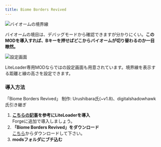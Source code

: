 ```yaml
---
title: Biome Borders Revived
---
```


![バイオームの境界線](https://cdn-ak.f.st-hatena.com/images/fotolife/s/sasigume/20210208/20210208092101.png)

バイオームの境目は、デバッグモードから確認できますが分かりにくい。**このMODを導入すれば、Bキーを押せばどこからバイオームが切り替わるのか一目瞭然。**

![設定画面](https://cdn-ak.f.st-hatena.com/images/fotolife/s/sasigume/20210208/20210208090107.png)

LiteLoader専用MODならではの設定画面も用意されています。境界線を表示する距離と線の高さを設定できます。

### 導入方法

「Biome Borders Revived」 制作: Urushibara氏(~v1.8)、digitalshadowhawk氏引き継ぎ

1.  **[こちらの記事](/minecraft-je/howto/install-liteloader/)を参考にLiteLoaderを導入**  
    Forgeに追加で導入しましょう。
2.  **「Biome Borders Revived」をダウンロード**  
    [こちら](http://www.minecraftforum.net/forums/mapping-and-modding/minecraft-mods/2665932-biome-borders-revived-liteloader-only "「Biome Borders Revived」のダウンロード")からダウンロードして下さい。
3.  **modsフォルダにブチ込む**
